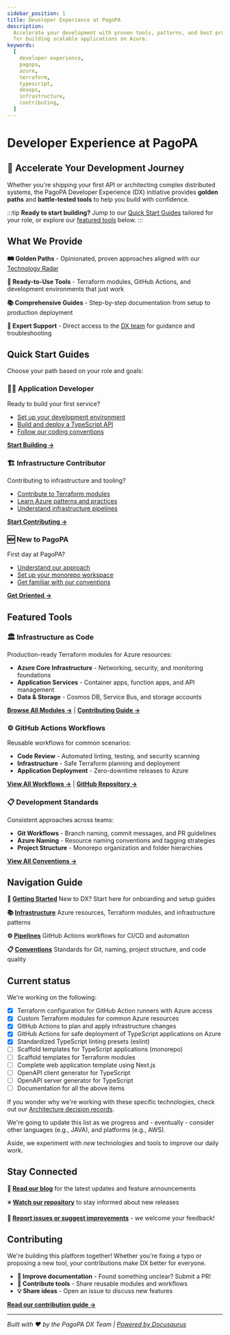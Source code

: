 ```yaml
---
sidebar_position: 1
title: Developer Experience at PagoPA
description:
  Accelerate your development with proven tools, patterns, and best practices
  for building scalable applications on Azure.
keywords:
  [
    developer experience,
    pagopa,
    azure,
    terraform,
    typescript,
    devops,
    infrastructure,
    contributing,
  ]
---
```


# Developer Experience at PagoPA

## 🚀 Accelerate Your Development Journey

Whether you're shipping your first API or architecting complex distributed
systems, the PagoPA Developer Experience (DX) initiative provides **golden
paths** and **battle-tested tools** to help you build with confidence.

:::tip **Ready to start building?** Jump to our
[Quick Start Guides](#quick-start-guides) tailored for your role, or explore our
[featured tools](#featured-tools) below. :::

## What We Provide

**🛤️ Golden Paths** - Opinionated, proven approaches aligned with our
[Technology Radar](https://pagopa.github.io/technology-radar/)

**🔧 Ready-to-Use Tools** - Terraform modules, GitHub Actions, and development
environments that just work

**📚 Comprehensive Guides** - Step-by-step documentation from setup to
production deployment

**🤝 Expert Support** - Direct access to the
[DX team](https://github.com/orgs/pagopa/teams/engineering-team-devex) for
guidance and troubleshooting

## Quick Start Guides

Choose your path based on your role and goals:

<div className="row">

<div className="col col--4">

### 👩‍💻 **Application Developer**

Ready to build your first service?

- [Set up your development environment](getting-started/index.md)
- [Build and deploy a TypeScript API](pipelines/release-azure-appsvc.md)
- [Follow our coding conventions](conventions/index.md)

[**Start Building →**](getting-started/index.md)

</div>

<div className="col col--4">

### 🏗️ **Infrastructure Contributor**

Contributing to infrastructure and tooling?

- [Contribute to Terraform modules](infrastructure/contributing-to-dx-terraform-modules/index.md)
- [Learn Azure patterns and practices](infrastructure/azure/index.md)
- [Understand infrastructure pipelines](pipelines/infra-apply.md)

[**Start Contributing →**](infrastructure/contributing-to-dx-terraform-modules/index.md)

</div>

<div className="col col--4">

### 🆕 **New to PagoPA**

First day at PagoPA?

- [Understand our approach](getting-started/index.md)
- [Set up your monorepo workspace](getting-started/monorepository-setup.md)
- [Get familiar with our conventions](conventions/index.md)

[**Get Oriented →**](getting-started/index.md)

</div>

</div>

## Featured Tools

### 🏛️ **Infrastructure as Code**

Production-ready Terraform modules for Azure resources:

- **Azure Core Infrastructure** - Networking, security, and monitoring
  foundations
- **Application Services** - Container apps, function apps, and API management
- **Data & Storage** - Cosmos DB, Service Bus, and storage accounts

[**Browse All Modules →**](https://registry.terraform.io/namespaces/pagopa-dx) |
[**Contributing Guide →**](infrastructure/contributing-to-dx-terraform-modules/index.md)

### ⚙️ **GitHub Actions Workflows**

Reusable workflows for common scenarios:

- **Code Review** - Automated linting, testing, and security scanning
- **Infrastructure** - Safe Terraform planning and deployment
- **Application Deployment** - Zero-downtime releases to Azure

[**View All Workflows →**](pipelines/index.md) |
[**GitHub Repository →**](https://github.com/pagopa/dx/tree/main/.github)

### 📋 **Development Standards**

Consistent approaches across teams:

- **Git Workflows** - Branch naming, commit messages, and PR guidelines
- **Azure Naming** - Resource naming conventions and tagging strategies
- **Project Structure** - Monorepo organization and folder hierarchies

[**View All Conventions →**](conventions/index.md)

## Navigation Guide

<div className="row">

<div className="col col--3">

**🚀 [Getting Started](getting-started/index.md)** New to DX? Start here for
onboarding and setup guides

</div>

<div className="col col--3">

**📚 [Infrastructure](infrastructure/index.md)** Azure resources, Terraform
modules, and infrastructure patterns

</div>

<div className="col col--3">

**⚙️ [Pipelines](pipelines/index.md)** GitHub Actions workflows for CI/CD and
automation

</div>

<div className="col col--3">

**📋 [Conventions](conventions/index.md)** Standards for Git, naming, project
structure, and code quality

</div>

</div>

## Current status

We're working on the following:

- [x] Terraform configuration for GitHub Action runners with Azure access
- [x] Custom Terraform modules for common Azure resources
- [x] GitHub Actions to plan and apply infrastructure changes
- [x] GitHub Actions for safe deployment of TypeScript applications on Azure
- [x] Standardized TypeScript linting presets (eslint)
- [ ] Scaffold templates for TypeScript applications (monorepo)
- [ ] Scaffold templates for Terraform modules
- [ ] Complete web application template using Next.js
- [ ] OpenAPI client generator for TypeScript
- [ ] OpenAPI server generator for TypeScript
- [ ] Documentation for all the above items

If you wonder why we're working with these specific technologies, check out our
[Architecture decision records](https://github.com/pagopa/dx/tree/main/decisions).

We're going to update this list as we progress and - eventually - consider other
languages (e.g., JAVA), and platforms (e.g., AWS).

Aside, we experiment with _new_ technologies and tools to improve our daily
work.

## Stay Connected

**📖 [Read our blog](https://pagopa.github.io/dx/blog/)** for the latest updates
and feature announcements

**⭐ [Watch our repository](https://github.com/pagopa/dx)** to stay informed
about new releases

**🐛
[Report issues or suggest improvements](https://github.com/pagopa/dx/issues)** -
we welcome your feedback!

## Contributing

We're building this platform together! Whether you're fixing a typo or proposing
a new tool, your contributions make DX better for everyone.

- **📝 Improve documentation** - Found something unclear? Submit a PR!
- **🔧 Contribute tools** - Share reusable modules and workflows
- **💡 Share ideas** - Open an issue to discuss new features

[**Read our contribution guide →**](https://github.com/pagopa/dx/blob/main/CONTRIBUTING.md)

---

_Built with ❤️ by the PagoPA DX Team |
[Powered by Docusaurus](https://docusaurus.io/)_

